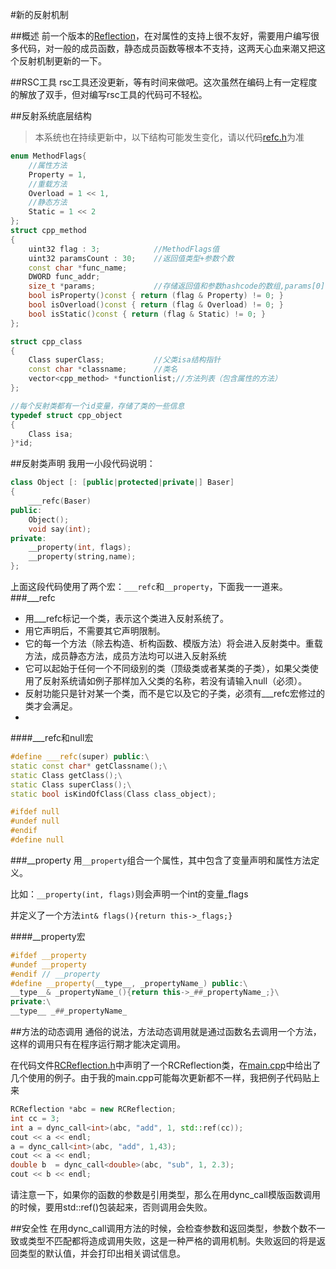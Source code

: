 #新的反射机制

##概述
前一个版本的[Reflection](https://github.com/CUITCHE/reflection/tree/master/reflection)，在对属性的支持上很不友好，需要用户编写很多代码，对一般的成员函数，静态成员函数等根本不支持，这两天心血来潮又把这个反射机制更新的一下。

##RSC工具
rsc工具还没更新，等有时间来做吧。这次虽然在编码上有一定程度的解放了双手，但对编写rsc工具的代码可不轻松。

##反射系统底层结构
> 本系统也在持续更新中，以下结构可能发生变化，请以代码[refc.h](https://github.com/CUITCHE/reflection/blob/master/NewReflection/refc.h)为准

```CPP
enum MethodFlags{
	//属性方法
	Property = 1,
	//重载方法
	Overload = 1 << 1,
	//静态方法
	Static = 1 << 2
};
struct cpp_method
{
	uint32 flag : 3;			//MethodFlags值
	uint32 paramsCount : 30;	//返回值类型+参数个数
	const char *func_name;
	DWORD func_addr;
	size_t *params;				//存储返回值和参数hashcode的数组,params[0]存储返回值类型
	bool isProperty()const { return (flag & Property) != 0; }
	bool isOverload()const { return (flag & Overload) != 0; }
	bool isStatic()const { return (flag & Static) != 0; }
};

struct cpp_class
{
	Class superClass;			//父类isa结构指针
	const char *classname;		//类名
	vector<cpp_method> *functionlist;//方法列表（包含属性的方法）
};

//每个反射类都有一个id变量，存储了类的一些信息
typedef struct cpp_object
{
	Class isa;
}*id;
```

##反射类声明
我用一小段代码说明：
```CPP
class Object [: [public|protected|private|] Baser]
{
	___refc(Baser)
public:
	Object();
	void say(int);
private:
	__property(int, flags);
	__property(string,name);
};
```

上面这段代码使用了两个宏：`___refc`和`__property`，下面我一一道来。
###___refc
* 用___refc标记一个类，表示这个类进入反射系统了。
* 用它声明后，不需要其它声明限制。
* 它的每一个方法（除去构造、析构函数、模版方法）将会进入反射类中。重载方法，成员静态方法，成员方法均可以进入反射系统
* 它可以起始于任何一个不同级别的类（顶级类或者某类的子类），如果父类使用了反射系统请如例子那样加入父类的名称，若没有请输入null（必须）。
* 反射功能只是针对某一个类，而不是它以及它的子类，必须有___refc宏修过的类才会满足。
* 
####___refc和null宏
```CPP
#define ___refc(super) public:\
static const char* getClassname();\
static Class getClass();\
static Class superClass();\
static bool isKindOfClass(Class class_object);

#ifdef null
#undef null
#endif
#define null
```
###__property
用`__property`组合一个属性，其中包含了变量声明和属性方法定义。

比如：`__property(int, flags)`则会声明一个int的变量_flags

并定义了一个方法`int& flags(){return this->_flags;}`

####__property宏
```CPP
#ifdef __property
#undef __property
#endif // __property
#define __property(__type__, _propertyName_) public:\
__type__& _propertyName_(){return this->_##_propertyName_;}\
private:\
__type__ _##_propertyName_
```
##方法的动态调用
通俗的说法，方法动态调用就是通过函数名去调用一个方法，这样的调用只有在程序运行期才能决定调用。

在代码文件[RCReflection.h](https://github.com/CUITCHE/reflection/blob/master/NewReflection/RCReflection.h)中声明了一个RCReflection类，在[main.cpp](https://github.com/CUITCHE/reflection/blob/master/NewReflection/main.cpp)中给出了几个使用的例子。由于我的main.cpp可能每次更新都不一样，我把例子代码贴上来
```CPP
RCReflection *abc = new RCReflection;
int cc = 3;
int a = dync_call<int>(abc, "add", 1, std::ref(cc));
cout << a << endl;
a = dync_call<int>(abc, "add", 1,43);
cout << a << endl;
double b  = dync_call<double>(abc, "sub", 1, 2.3);
cout << b << endl;
```
请注意一下，如果你的函数的参数是引用类型，那么在用dync_call模版函数调用的时候，要用std::ref()包装起来，否则调用会失败。

##安全性
在用dync_call调用方法的时候，会检查参数和返回类型，参数个数不一致或类型不匹配都将造成调用失败，这是一种严格的调用机制。失败返回的将是返回类型的默认值，并会打印出相关调试信息。
